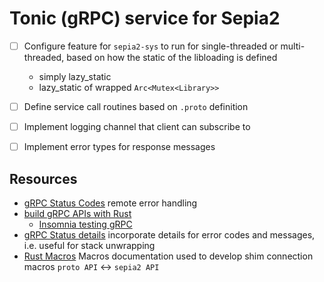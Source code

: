 # Tonic (gRPC) service for Sepia2

- [ ] Configure feature for `sepia2-sys` to run for single-threaded or multi-threaded, based on how the static of the libloading is defined
    - simply lazy_static
    - lazy_static of wrapped `Arc<Mutex<Library>>`
- [ ] Define service call routines based on `.proto` definition
- [ ] Implement logging channel that client can subscribe to
- [ ] Implement error types for response messages


## Resources

- [gRPC Status Codes](https://grpc.io/docs/guides/status-codes/) remote error handling 
- [build gRPC APIs with
Rust](https://konghq.com/blog/engineering/building-grpc-apis-with-rust)
    - [Insomnia testing gRPC](https://insomnia.rest/)
- [gRPC Status details](https://ericb.xyz/posts/rust-tonic-grpc-errors/)
incorporate details for error codes and messages, i.e. useful for stack
unwrapping
- [Rust Macros](https://doc.rust-lang.org/reference/macros-by-example.html)
Macros documentation used to develop shim connection macros `proto API` <->
`sepia2 API`
